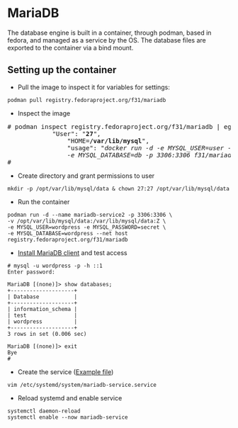 # MariaDB

The database engine is built in a container, through podman, based in fedora, and managed as a service by the OS.
The database files are exported to the container via a bind mount.

## Setting up the container

- Pull the image to inspect it for variables for settings:

```
podman pull registry.fedoraproject.org/f31/mariadb
```

- Inspect the image

<pre>
# podman inspect registry.fedoraproject.org/f31/mariadb | egrep -wi "User|home"
            "User": "<b>27</b>",
                "HOME=<b>/var/lib/mysql</b>",
                "usage": "<i>docker run -d -e MYSQL_USER=user -e MYSQL_PASSWORD=pass \
                -e MYSQL_DATABASE=db -p 3306:3306 f31/mariadb</i>",
#
</pre>

- Create directory and grant permissions to user

```
mkdir -p /opt/var/lib/mysql/data & chown 27:27 /opt/var/lib/mysql/data
```

- Run the container

```
podman run -d --name mariadb-service2 -p 3306:3306 \
-v /opt/var/lib/mysql/data:/var/lib/mysql/data:Z \
-e MYSQL_USER=wordpress -e MYSQL_PASSWORD=secret \
-e MYSQL_DATABASE=wordpress --net host registry.fedoraproject.org/f31/mariadb
```

- [Install MariaDB client](https://mariadb.com/kb/en/yum/) and test access

```
# mysql -u wordpress -p -h ::1 
Enter password: 

MariaDB [(none)]> show databases;
+--------------------+
| Database           |
+--------------------+
| information_schema |
| test               |
| wordpress          |
+--------------------+
3 rows in set (0.006 sec)

MariaDB [(none)]> exit
Bye
#
```

- Create the service ([Example file](https://github.com/rootzilopochtli/coatlicue/blob/master/mariadb_files/mariadb-service.service))

```
vim /etc/systemd/system/mariadb-service.service
```

- Reload systemd and enable service

```
systemctl daemon-reload
systemctl enable --now mariadb-service
```
